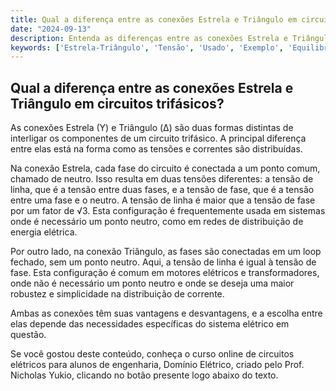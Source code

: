 ```yaml
---
title: Qual a diferença entre as conexões Estrela e Triângulo em circuitos trifásicos?
date: "2024-09-13"
description: Entenda as diferenças entre as conexões Estrela e Triângulo em circuitos trifásicos e suas aplicações.
keywords: ['Estrela-Triângulo', 'Tensão', 'Usado', 'Exemplo', 'Equilibrado', 'Triângulo-Estrela', 'Circuito']
---
```


## Qual a diferença entre as conexões Estrela e Triângulo em circuitos trifásicos?

As conexões Estrela (Y) e Triângulo (Δ) são duas formas distintas de interligar os componentes de um circuito trifásico. A principal diferença entre elas está na forma como as tensões e correntes são distribuídas.

Na conexão Estrela, cada fase do circuito é conectada a um ponto comum, chamado de neutro. Isso resulta em duas tensões diferentes: a tensão de linha, que é a tensão entre duas fases, e a tensão de fase, que é a tensão entre uma fase e o neutro. A tensão de linha é maior que a tensão de fase por um fator de √3. Esta configuração é frequentemente usada em sistemas onde é necessário um ponto neutro, como em redes de distribuição de energia elétrica.

Por outro lado, na conexão Triângulo, as fases são conectadas em um loop fechado, sem um ponto neutro. Aqui, a tensão de linha é igual à tensão de fase. Esta configuração é comum em motores elétricos e transformadores, onde não é necessário um ponto neutro e onde se deseja uma maior robustez e simplicidade na distribuição de corrente.

Ambas as conexões têm suas vantagens e desvantagens, e a escolha entre elas depende das necessidades específicas do sistema elétrico em questão.

Se você gostou deste conteúdo, conheça o curso online de circuitos elétricos para alunos de engenharia, Domínio Elétrico, criado pelo Prof. Nicholas Yukio, clicando no botão presente logo abaixo do texto.